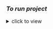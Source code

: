 ### _To run project_

<details>
  <summary>
    click to view
    
  </summary>  
  <summary>
    
    npm install
    npm start
    
    
  </summary>  
   
</details>
